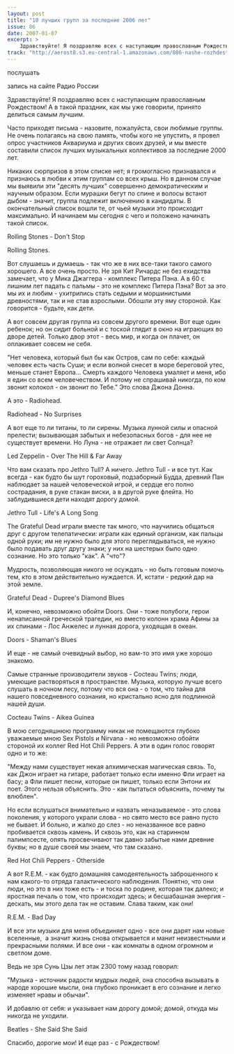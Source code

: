 ```yaml
---
layout: post
title: "10 лучших групп за последние 2006 лет"
issue: 86
date: 2007-01-07
excerpt: >
    Здравствуйте! Я поздравляю всех с наступающим православным Рождеством! А в такой праздник, как мы уже говорили, принято делиться самым лучшим.
track: "http://aerost8.s3.eu-central-1.amazonaws.com/086-nashe-rozhdestvo.mp3"
---
```


послушать

запись на сайте Радио России

Здравствуйте! Я поздравляю всех с наступающим православным Рождеством! А в такой праздник, как мы уже говорили, принято делиться самым лучшим.

Часто приходят письма - назовите, пожалуйста, свои любимые группы. Не очень полагаясь на свою память, чтобы кого не упустить, я провел опрос участников Аквариума и других своих друзей, и мы вместе составили список лучших музыкальных коллективов за последние 2000 лет.

Никаких сюрпризов в этом списке нет; я громогласно признавался и признаюсь в любви к этим группам со всех крыш. Но в данном случае мы выявили эти "десять лучших" совершенно демократическим и научным образом. Если мурашки бегут по спине и волосы встают дыбом - значит, группа подлежит включению в кандидаты. В окончательный список вошли те, от чьей музыки это происходит максимально. И начинаем мы сегодня с чего и положено начинать такой список.

Rolling Stones - Don't Stop

Rolling Stones.

Вот слушаешь и думаешь - так что же в них все-таки такого самого хорошего. А все очень просто. Не зря Кит Ричардс не без ехидства замечает, что у Мика Джаггера - комплекс Питера Пэна. А в 60 с лишним лет падать с пальмы - это не комплекс Питера Пэна? Вот за это мы их и любим - ухитрились стать седыми и моршинистыми древностями, так и не став взрослыми. Обошли эту яму стороной. Как говорится - будьте, как дети.

А вот совсем другая группа из совсем другого времени. Вот еще один ребенок; но он сидит больной и с тоской глядит в окно на играющих во дворе детей. Только двор этот - весь мир, и когда он плачет, он оплакивает совсем не себя.

"Нет человека, который был бы как Остров, сам по себе: каждый человек есть часть Суши; и если волной снесет в море береговой утес, меньше станет Европа... Смерть каждого Человека умаляет и меня, ибо я един со всем человечеством. И потому не спрашивай никогда, по ком звонит колокол - он звонит по Тебе." Это слова Джона Донна.

А это - Radiohead.

Radiohead - No Surprises

А вот еще то ли титаны, то ли сирены. Музыка лунной силы и опасной прелести; вызывающая забытых и небезопасных богов - для нее не существует времени. Но Луна - не отражает ли свет Солнца?

Led Zeppelin - Over The Hill & Far Away

Что вам сказать про Jethro Tull? А ничего. Jethro Tull - и все тут. Как всегда - как будто бы шут гороховый, подзаборный Будда, древний Пан наблюдает за нашей человеческой игрой, и сердце его полно сострадания, в руке стакан виски, а в другой руке флейта. Но заблудившиеся дети находят дорогу домой.

Jethro Tull - Life's A Long Song

The Grateful Dead играли вместе так много, что научились общаться друг с другом телепатически: играли как единый организм, как пальцы одной руки; им не нужно было для этого переглядываться, не нужно было подавать друг другу знаки; у них на шестерых было одно сознание. Но это только "как". А "что"?

Мудрость, позволяющая никого не осуждать - но быть готовым помочь тем, кто в этом действительно нуждается. И, кстати - редкий дар на этой земле.

Grateful Dead - Dupree's Diamond Blues

И, конечно, невозможно обойти Doors. Они - тоже полубоги, герои ненаписанной греческой трагедии, но вместо колонн храма Афины за их спинами - Лос Анжелес и лунная дорога, уходящая в океан.

Doors - Shaman's Blues

И еще - не самый очевидный выбор, но вам-то это имя уже хорошо знакомо.

Самые странные производители звуков - Cocteau Twins; люди, умеющие растворяться в пространстве. Музыка, которую лучше всего слушать в ночном лесу, потому что вся она - о том, что тайна для нашего повседневного сознания, но кристально ясно для подлинной нашей души.

Cocteau Twins - Aikea Guinea

В мою сегодняшнюю программу никак не помещаются глубоко уважаемые мною Sex Pistols и Nirvana - но невозможно обойти стороной их коллег Red Hot Chili Peppers. А эти в один голос говорят одно и то же:

"Между нами существует некая алхимическая магическая связь. То, как Джон играет на гитаре, работает только если именно Фли играет на басу; а Фли пишет песни, которые он пишет, только если Энтони их поет. Этого нельзя объяснить. Это - как пытаться объяснить, почему ты влюблен".

Но если вслушаться внимательно и назвать неназываемое - это слова поколения, у которого украли слова - но свято место все равно пусто не бывает. И больно, и жалко до слез - но неназванное все равно пробивается сквозь камень. И сквозь это, как на старинном палимпсесте, опять просвечивают так давно забытые нами древние буквы; но в душе своей мы знаем, что там сказано.

Red Hot Chili Peppers - Otherside

А вот R.Е.М. - как будто домашняя самодеятельность заброшенного к нам какого-то отряда галактического наблюдения. Понятно, что они люди, но это в них тоже есть - и тоска по родине, которая так далеко; и яростная печаль о том, что происходит здесь; и бесшабашная энергия - дескать, мы этого дела так не оставим. Слава таким, как они!

R.E.M. - Bad Day

И все эти музыки для меня объединяет одно - все они дарят нам новые вселенные,  а значит жизнь снова открывается и манит неизвестными и прекрасными полями. И все они - как комнаты в одном огромном и светлом доме.

Ведь не зря Сунь Цзы лет этак 2300 тому назад говорил:

"Музыка - источник радости мудрых людей, она способна вызывать в народе хорошие мысли, она глубоко проникает в его сознание и легко изменяет нравы и обычаи".

И добавлю от себя: и указывает нам дорогу домой; домой, откуда мы никогда не уходили.

Beatles - She Said She Said

Спасибо, дорогие мои! И еще раз - с Рождеством!
